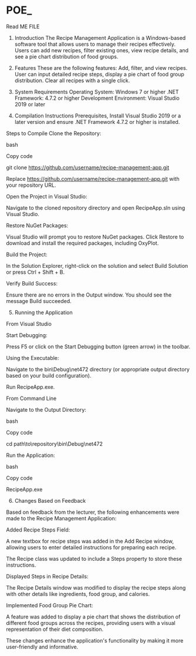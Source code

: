 # POE_
Read ME FILE 

1. Introduction 
The Recipe Management Application is a Windows-based software tool that allows users to manage their recipes effectively. Users can add new recipes, filter existing ones, view recipe details, and see a pie chart distribution of food groups. 

2. Features 
These are the following features: Add, filter, and view recipes. User can input detailed recipe steps, display a pie chart of food group distribution. Clear all recipes with a single click. 

3. System Requirements 
Operating System: Windows 7 or higher 
.NET Framework: 4.7.2 or higher 
Development Environment: Visual Studio 2019 or later 

4. Compilation Instructions 
Prerequisites, Install Visual Studio 2019 or a later version and ensure .NET Framework 4.7.2 or higher is installed. 

Steps to Compile 
Clone the Repository: 

  

bash 

Copy code 

git clone https://github.com/username/recipe-management-app.git 

Replace https://github.com/username/recipe-management-app.git with your repository URL. 

  

Open the Project in Visual Studio: 

  

Navigate to the cloned repository directory and open RecipeApp.sln using Visual Studio. 

Restore NuGet Packages: 

  

Visual Studio will prompt you to restore NuGet packages. Click Restore to download and install the required packages, including OxyPlot. 

Build the Project: 

  

In the Solution Explorer, right-click on the solution and select Build Solution or press Ctrl + Shift + B. 

Verify Build Success: 

  

Ensure there are no errors in the Output window. You should see the message Build succeeded. 

5. Running the Application 

From Visual Studio 

Start Debugging: 

  

Press F5 or click on the Start Debugging button (green arrow) in the toolbar. 

Using the Executable: 

  

Navigate to the bin\Debug\net472 directory (or appropriate output directory based on your build configuration). 

Run RecipeApp.exe. 

From Command Line 

Navigate to the Output Directory: 

  

bash 

Copy code 

cd path\to\repository\bin\Debug\net472 

Run the Application: 

  

bash 

Copy code 

RecipeApp.exe 

6. Changes Based on Feedback 

Based on feedback from the lecturer, the following enhancements were made to the Recipe Management Application: 

  

Added Recipe Steps Field: 

  

A new textbox for recipe steps was added in the Add Recipe window, allowing users to enter detailed instructions for preparing each recipe. 

The Recipe class was updated to include a Steps property to store these instructions. 

Displayed Steps in Recipe Details: 

  

The Recipe Details window was modified to display the recipe steps along with other details like ingredients, food group, and calories. 

Implemented Food Group Pie Chart: 

  

A feature was added to display a pie chart that shows the distribution of different food groups across the recipes, providing users with a visual representation of their diet composition. 

These changes enhance the application's functionality by making it more user-friendly and informative. 
